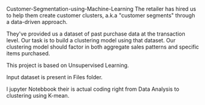 Customer-Segmentation-using-Machine-Learning
The retailer has hired us to help them create customer clusters, a.k.a "customer segments" through a data-driven approach.

They've provided us a dataset of past purchase data at the transaction level. Our task is to build a clustering model using that dataset. Our clustering model should factor in both aggregate sales patterns and specific items purchased.

This project is based on Unsupervised Learning.

Input dataset is present in Files folder.

I jupyter Notebbook their is actual coding right from Data Analysis to clustering using K-mean.
